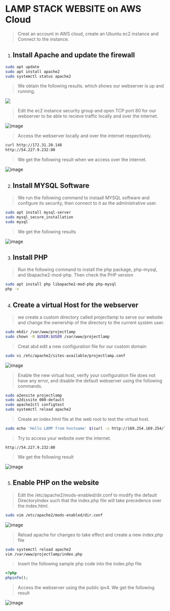 # **LAMP STACK WEBSITE on AWS Cloud**

> Creat an account in AWS cloud, create an Ubuntu ec2 instance and Connect to the instance.


1. ## Install Apache and update the firewall
```Bash
sudo apt update
sudo apt install apache2
sudo systemctl status apache2

   ```
> We obtain the following results. which shows our webserver is up and running.

![](https://user-images.githubusercontent.com/64647166/161851352-245fb913-d57f-4009-a477-800d3473d402.png)

> Edit the ec2 instance security group and open TCP port 80 for our webserver to be able to recieve traffic locally and over the internet.

![image](https://user-images.githubusercontent.com/64647166/161853454-5133144a-0b63-4297-a2c7-c110fbafb480.png)

> Access the webserver locally and over the internet respectively.
```Bash
curl http://172.31.20.148
http://54.227.9.232:80
```
> We get the following result when we access over the internet.

![image](https://user-images.githubusercontent.com/64647166/161856428-f9ad11d8-9e7f-4fdf-a2c9-2a85f43eb46c.png)

2. ## Install MYSQL Software
> We run the following command to instaall MYSQL software and configure its security, then connect to it as the administrative user.
```Bash
sudo apt install mysql-server
sudo mysql_secure_installation
sudo mysql
```
> We get the following results

![image](https://user-images.githubusercontent.com/64647166/161858296-319b6941-15a5-4b56-9800-bab6b6c3c9f0.png)

3. ## Install PHP
> Run the following command to install the php package, php-mysql, and libapache2-mod-php. Then check the PHP version
```Bash
sudo apt install php libapache2-mod-php php-mysql
php -v
```

4. ## Create a virtual Host for the webserver

> we create a custom directory called projectlamp to serve our website and change the ownership of  the directory to the current system user.

```Bash
sudo mkdir /var/www/projectlamp
sudo chown -R $USER:$USER /var/www/projectlamp
```
> Creat abd edit a new configuration file for our custom domain

```Bash
sudo vi /etc/apache2/sites-available/projectlamp.conf
```
![image](https://user-images.githubusercontent.com/64647166/161861658-c6a2041a-52b3-4d6a-bcb2-788f99102e5f.png)

> Enable the new virtual host, verify your configuration file does not have any error, and disable the default webserver using the following commands.
```Bash
sudo a2ensite projectlamp
sudo a2dissite 000-default
sudo apache2ctl configtest
sudo systemctl reload apache2
```

> Create an index.html file at the web root to test the virtual host.

```Bash
sudo echo 'Hello LAMP from hostname' $(curl -s http://169.254.169.254/latest/meta-data/public-hostname) 'with public IP' $(curl -s http://169.254.169.254/latest/meta-data/public-ipv4) > /var/www/projectlamp/index.html
```
> Try to access your website over the internet.

``` 
http://54.227.9.232:80
```
> We get the following result

![image](https://user-images.githubusercontent.com/64647166/161863554-b057bf60-60fe-43e2-bf5b-8ea996f37460.png)

5. ## Enable PHP on the website
> Edit the /etc/apache2/mods-enabled/dir.conf to modify the default DirectoryIndex such that the index.php file will take precedence over the index.html.

```Bash
sudo vim /etc/apache2/mods-enabled/dir.conf
```
![image](https://user-images.githubusercontent.com/64647166/161864711-1f2a138f-a6b7-45e0-bae4-fc82cbbef329.png)

> Reload apache for changes to take effect and create a new index.php file
```Bash
sudo systemctl reload apache2
vim /var/www/projectlamp/index.php
```

> Insert the following sample php code into the index.php file

```php
<?php
phpinfo();
``` 
> Access the webserver using the public ipv4. We get the following result

![image](https://user-images.githubusercontent.com/64647166/161865969-50e29605-0b9e-4ab9-9e78-8f649fa9c0d1.png)

